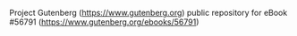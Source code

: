 Project Gutenberg (https://www.gutenberg.org) public repository for
eBook #56791 (https://www.gutenberg.org/ebooks/56791)
